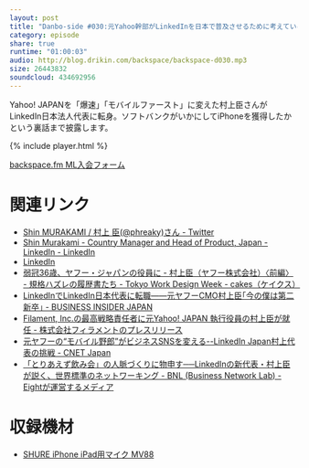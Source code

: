 ```yaml
---
layout: post
title: "Danbo-side #030:元Yahoo幹部がLinkedInを日本で普及させるために考えていること"
category: episode
share: true
runtime: "01:00:03"
audio: http://blog.drikin.com/backspace/backspace-d030.mp3
size: 26443832
soundcloud: 434692956
---
```


Yahoo! JAPANを「爆速」「モバイルファースト」に変えた村上臣さんがLinkedIn日本法人代表に転身。ソフトバンクがいかにしてiPhoneを獲得したかという裏話まで披露します。

{% include player.html %}

[backspace.fm ML入会フォーム](http://backspace.us11.list-manage.com/subscribe?u=09c933bd3997c1d16dbed156a&id=84b6529b91)

# 関連リンク

* [Shin MURAKAMI / 村上 臣(@phreaky)さん - Twitter](https://twitter.com/phreaky)
* [Shin Murakami - Country Manager and Head of Product, Japan - LinkedIn - LinkedIn](https://jp.linkedin.com/in/shin-murakami)
* [LinkedIn](https://jp.linkedin.com/)
* [弱冠36歳、ヤフー・ジャパンの役員に - 村上臣（ヤフー株式会社）〈前編〉 - 規格ハズレの履歴書たち - Tokyo Work Design Week - cakes（ケイクス）](https://cakes.mu/posts/12006)
* [LinkedInでLinkedIn日本代表に転職——元ヤフーCMO村上臣｢今の僕は第二新卒｣ - BUSINESS INSIDER JAPAN](https://www.businessinsider.jp/post-108155)
* [Filament, Inc.の最高戦略責任者に元Yahoo! JAPAN 執行役員の村上臣が就任 - 株式会社フィラメントのプレスリリース](https://prtimes.jp/main/html/rd/p/000000011.000019317.html)
* [元ヤフーの“モバイル野郎”がビジネスSNSを変える--LinkedIn Japan村上代表の挑戦 - CNET Japan](https://japan.cnet.com/article/35112682/)
* [「とりあえず飲み会」の人脈づくりに物申す──LinkedInの新代表・村上臣が説く、世界標準のネットワーキング - BNL (Business Network Lab) - Eightが運営するメディア](https://bnl.media/2018/02/linkedin-murakami.html)

# 収録機材

* [SHURE iPhone iPad用マイク MV88](http://amzn.to/1UpQQIG)
